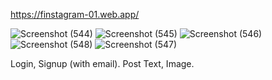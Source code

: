 https://finstagram-01.web.app/

![Screenshot (544)](https://user-images.githubusercontent.com/65447000/115663584-5f890280-a35e-11eb-8435-f9cf35a51a87.png)
![Screenshot (545)](https://user-images.githubusercontent.com/65447000/115663591-6152c600-a35e-11eb-8b15-a9b30af6f33c.png)
![Screenshot (546)](https://user-images.githubusercontent.com/65447000/115663594-6152c600-a35e-11eb-82d9-baf2bdd63afb.png)
![Screenshot (548)](https://user-images.githubusercontent.com/65447000/115663937-d45c3c80-a35e-11eb-92ce-a14021726d76.png)
![Screenshot (547)](https://user-images.githubusercontent.com/65447000/115663943-d6260000-a35e-11eb-8878-b533754e4b51.png)


Login, Signup (with email).
Post Text, Image.
